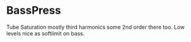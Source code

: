 # BassPress
Tube
Saturation mostly third harmonics some 2nd order there too. Low levels nice as softlimit on bass. <br>

